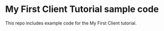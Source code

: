# My First Client Tutorial sample code
This repo includes example code for the My First Client tutorial.
